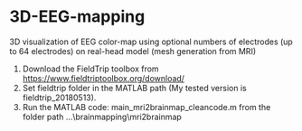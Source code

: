 # 3D-EEG-mapping
3D visualization of EEG color-map using optional numbers of electrodes (up to 64 electrodes) on real-head model (mesh generation from MRI) 
1. Download the FieldTrip toolbox from https://www.fieldtriptoolbox.org/download/
2. Set fieldtrip folder in the MATLAB path (My tested version is fieldtrip_20180513). 
3. Run the MATLAB code: main_mri2brainmap_cleancode.m from the folder path ...\brainmapping\mri2brainmap

